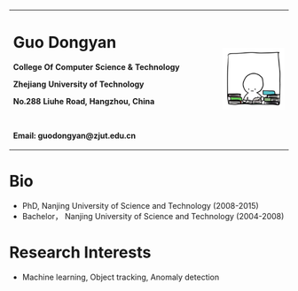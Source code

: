 
<table border="0">
  <tr>
    <td width="75%">
      <h1>Guo Dongyan</h1>
      <p><b>College Of Computer Science & Technology</b></p>
      <p><b>Zhejiang University of Technology</b></p>
      <p><b>No.288 Liuhe Road, Hangzhou, China</b></p>
      <br>
      <p><b>Email: guodongyan@zjut.edu.cn</b></p>
    </td>
    <td width="25%">
      <img src="src/timg.jpg" width="100%">
    </td>
  </tr>
</table>

# Bio
* PhD,  Nanjing University of Science and Technology (2008-2015)  
* Bachelor， Nanjing University of Science and Technology (2004-2008)  
 
# Research Interests
* Machine learning, Object tracking, Anomaly detection